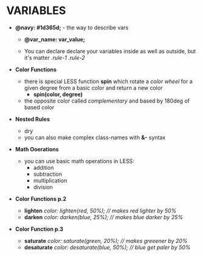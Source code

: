 # VARIABLES

* **@navy: #1d365d;** - the way to describe vars
    - **@var_name: var_value;**

    - You can declare declare your variables inside as well as outside, but it's matter
    *.rule-1 .rule-2*

* **Color Functions**
    - there is special LESS function **spin** which rotate a *color wheel* for a given degree from a basic color and return a new color
        - **spin(color, degree)**
    - the opposite color called *complementary* and based by 180deg of based color

* **Nested Rules**
    - dry
    - you can also make complex class-names with **&-** syntax

* **Math Ooerations**
    - you can use basic math operations in LESS:
        - addition
        - subtraction
        - multiplication
        - division

* **Color Functions p.2**
    - **lighten**       *color: lighten(red, 50%); // makes red lighter by 50%*
    - **darken**        *color: darken(blue, 25%); // makes blue darker by 25%*

* **Color Function p.3**
    - **saturate**      *color: saturate(green, 20%); // makes greeener by 20%*
    - **desaturate**    *color: desaturate(blue, 50%); // blue get paler by 50%*

    